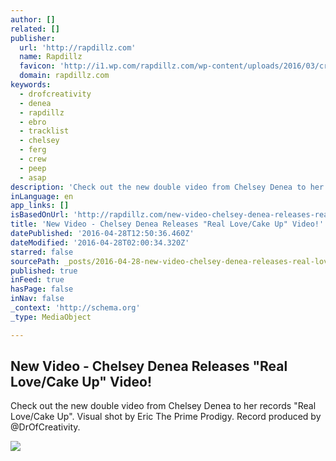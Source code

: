 ```yaml
---
author: []
related: []
publisher:
  url: 'http://rapdillz.com'
  name: Rapdillz
  favicon: 'http://i1.wp.com/rapdillz.com/wp-content/uploads/2016/03/cropped-v1RAPDILLZonBlack-copy.png?fit=192%2C192'
  domain: rapdillz.com
keywords:
  - drofcreativity
  - denea
  - rapdillz
  - ebro
  - tracklist
  - chelsey
  - ferg
  - crew
  - peep
  - asap
description: 'Check out the new double video from Chelsey Denea to her records "Real Love/Cake Up". Visual shot by Eric The Prime Prodigy. Record produced by @DrOfCreativity.'
inLanguage: en
app_links: []
isBasedOnUrl: 'http://rapdillz.com/new-video-chelsey-denea-releases-real-lovecake-up-video/'
title: 'New Video - Chelsey Denea Releases "Real Love/Cake Up" Video!'
datePublished: '2016-04-28T12:50:36.460Z'
dateModified: '2016-04-28T02:00:34.320Z'
starred: false
sourcePath: _posts/2016-04-28-new-video-chelsey-denea-releases-real-lovecake-up-video.md
published: true
inFeed: true
hasPage: false
inNav: false
_context: 'http://schema.org'
_type: MediaObject

---
```

<article style=""><h1>New Video - Chelsey Denea Releases "Real Love/Cake Up" Video!</h1><p>Check out the new double video from Chelsey Denea to her records "Real Love/Cake Up". Visual shot by Eric The Prime Prodigy. Record produced by @DrOfCreativity.</p><img src="http://i1.wp.com/rapdillz.com/wp-content/uploads/2016/04/10561780_10154144510515348_646622522180463469_n.jpg?fit=945%2C945" /></article>